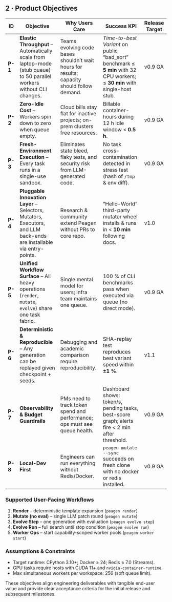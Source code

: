 ## 2 · Product Objectives

| ID      | Objective                                                                                                              | Why Users Care                                                                             | Success KPI                                                                                                                 | Release Target |
| ------- | ---------------------------------------------------------------------------------------------------------------------- | ------------------------------------------------------------------------------------------ | --------------------------------------------------------------------------------------------------------------------------- | -------------- |
| **P-1** | **Elastic Throughput** – Automatically scale from laptop-mode (stub queue) to 50 parallel workers without CLI changes. | Teams evolving code bases shouldn’t wait hours for results; capacity should follow demand. | *Time-to-best Variant* on public “bad\_sort” benchmark ≤ **5 min** with 32 CPU workers; ≤ **30 min** with single-host stub. | v0.9 GA        |
| **P-2** | **Zero-Idle Cost** – Workers spin down to zero when queue empty.                                                       | Cloud bills stay flat for inactive projects; on-prem clusters free resources.              | Billable container-hours during 12 h idle window < **0.5 h**.                                                               | v0.9 GA        |
| **P-3** | **Fresh-Environment Execution** – Every task runs in a single-use sandbox.                                             | Eliminates state bleed, flaky tests, and security risk from LLM-generated code.            | No task cross-contamination detected in stress test (hash of `/tmp` & env diff).                                            | v0.9 GA        |
| **P-4** | **Pluggable Innovation Layer** – Selectors, Mutators, Executors, and LLM back-ends are installable via entry-points.   | Research & community extend Peagen without PRs to core repo.                               | “Hello-World” third-party mutator wheel installs & runs in < **10 min** following docs.                                     | v1.0           |
| **P-5** | **Unified Workflow Surface** – All heavy operations (`render`, `mutate`, `evolve`) share one task fabric.              | Single mental model for users; infra team maintains one queue.                             | 100 % of CLI benchmarks pass when executed via queue (no direct mode).                                                      | v0.9 GA        |
| **P-6** | **Deterministic & Reproducible** – Any generation can be replayed given checkpoint + seeds.                            | Debugging and academic comparison require reproducibility.                                 | SHA-replay test reproduces best variant speed within **±1 %**.                                                              | v1.1           |
| **P-7** | **Observability & Budget Guardrails**                                                                                  | PMs need to track token spend and performance; ops must see queue health.                  | Dashboard shows: token/s, pending tasks, best-score graph; alerts fire < 2 min after threshold.                             | v0.9 GA        |
| **P-8** | **Local-Dev First**                                                                                                    | Engineers can run everything without Redis/Docker.                                         | `peagen mutate --sync` succeeds on fresh clone with no docker or redis installed.                                           | v0.9 GA        |

### Supported User-Facing Workflows

1. **Render** – deterministic template expansion (`peagen render`)
2. **Mutate (no eval)** – single LLM patch round (`peagen mutate`)
3. **Evolve Step** – one generation with evaluation (`peagen evolve step`)
4. **Evolve Run** – full search until stop condition (`peagen evolve run`)
5. **Worker Ops** – start capability-scoped worker pools (`peagen worker start`)

### Assumptions & Constraints

* Target runtime: CPython 3.10+; Docker ≥ 24; Redis ≥ 7.0 (Streams).
* GPU tasks require hosts with CUDA 11+ and `nvidia-container-runtime`.
* Max simultaneous workers per workspace: 256 (soft queue limit).

These objectives align engineering deliverables with tangible end-user value and provide clear acceptance criteria for the initial release and subsequent milestones.
